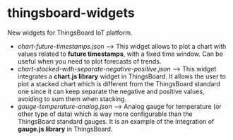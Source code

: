 # thingsboard-widgets
New widgets for ThingsBoard IoT platform.

* _chart-future-timestamps.json_ --> This widget allows to plot a chart with values related to **future timestamps**, with a fixed time window. Can be useful when you need to plot forecasts of trends.
* _chart-stacked-with-separate-negative-positive.json_ --> This widget integrates a **chart.js library** widget in ThingsBoard. It allows the user to plot a stacked chart which is different from the ThingsBoard standard one since it can keep separate the negative and positive values, avoiding to sum them when stacking.
* _gauge-temperature-analog.json_ --> Analog gauge for temperature (or other type of data) which is way more configurable than the ThingsBoard standard gauges. It is an example of the integration of **gauge.js library** in ThingsBoard.
